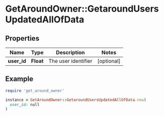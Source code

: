 # GetAroundOwner::GetaroundUsersUpdatedAllOfData

## Properties

| Name | Type | Description | Notes |
| ---- | ---- | ----------- | ----- |
| **user_id** | **Float** | The user identifier | [optional] |

## Example

```ruby
require 'get_around_owner'

instance = GetAroundOwner::GetaroundUsersUpdatedAllOfData.new(
  user_id: null
)
```

